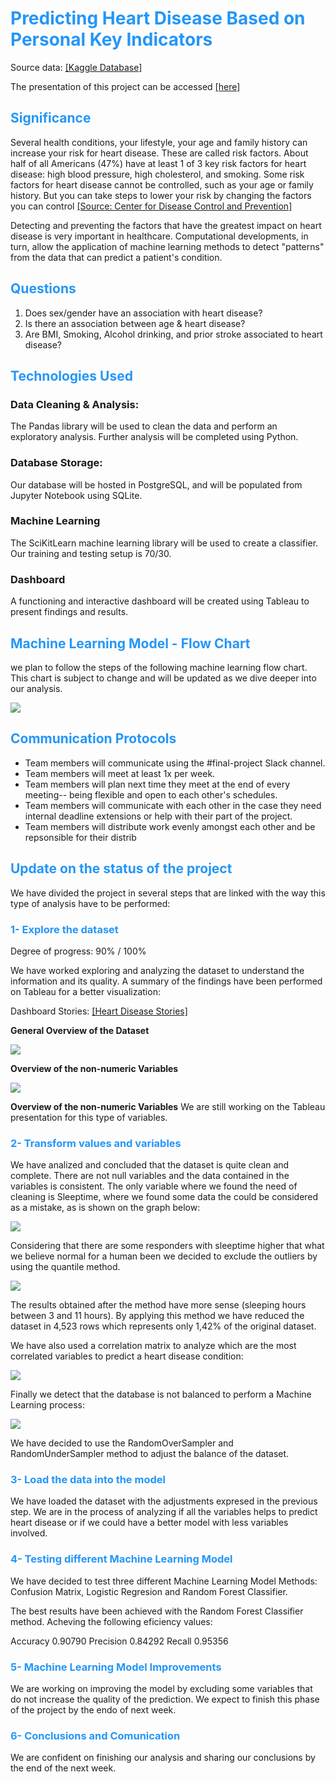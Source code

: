 # **<span style='color:#0386f7de'>Predicting Heart Disease Based on Personal Key Indicators </b>**

Source data: [[Kaggle Database]](https://www.kaggle.com/datasets/kamilpytlak/personal-key-indicators-of-heart-disease)

The presentation of this project can be accessed [[here]](https://github.com/ivn-m/predicting_heartdisease/blob/782d0eba60767ab90d0c36e300bbc5a88ab50d20/Green%20Team%20%20-%20Predicting%20Heart%20Disease%20EDIT.pdf)

## **<span style='color:#0386f7de'>Significance </b>**

Several health conditions, your lifestyle, your age and family history can increase your risk for heart disease. These are called risk factors. About half of all Americans (47%) have at least 1 of 3 key risk factors for heart disease: high blood pressure, high cholesterol, and smoking. Some risk factors for heart disease cannot be controlled, such as your age or family history. But you can take steps to lower your risk by changing the factors you can control [[Source: Center for Disease Control and Prevention]](https://www.cdc.gov/heartdisease/risk_factors.htm)

Detecting and preventing the factors that have the greatest impact on heart disease is very important in healthcare. Computational developments, in turn, allow the application of machine learning methods to detect "patterns" from the data that can predict a patient's condition.

## **<span style='color:#0386f7de'>Questions </b>**
1. Does sex/gender have an association with heart disease?
2. Is there an association between age & heart disease?
3. Are BMI, Smoking, Alcohol drinking, and prior stroke associated to heart disease?

## **<span style='color:#0386f7de'>Technologies Used </b>**

### Data Cleaning & Analysis:
The Pandas library will be used to clean the data and perform an exploratory analysis. Further analysis will be completed using Python.

### Database Storage:
Our database will be hosted in PostgreSQL, and will be populated from Jupyter Notebook using SQLite.

### Machine Learning
The SciKitLearn machine learning library will be used to create a classifier. Our training and testing setup is 70/30. 

### Dashboard
A functioning and interactive dashboard will be created using Tableau to present findings and results.

## **<span style='color:#0386f7de'>Machine Learning Model - Flow Chart</b>**

we plan to follow the steps of the following machine learning flow chart. This chart is subject to change and will be updated as we dive deeper into our analysis.

<p align = "left">
<img src ="https://github.com/ivn-m/predicting_heartdisease/blob/d0e7d3ab8caac968acfb7920db42646918455b62/Predicting%20Heart%20Disease.png?raw=true"/>

## **<span style='color:#0386f7de'>Communication Protocols </b>**
- Team members will communicate using the #final-project Slack channel.
- Team members will meet at least 1x per week.
- Team members will plan next time they meet at the end of every meeting-- being flexible and open to each other's schedules.
- Team members will communicate with each other in the case they need internal deadline extensions or help with their part of the project.
- Team members will distribute work evenly amongst each other and be repsonsible for their distrib


## **<span style='color:#0386f7de'>Update on the status of the project </b>**

We have divided the project in several steps that are linked with the way this type of analysis have to be performed:

### **<span style='color:#0386f7de'>1- Explore the dataset </b>**
Degree of progress: 90% / 100%

We have worked exploring and analyzing the dataset to understand the information and its quality. A summary of the findings have been performed on Tableau for a better visualization:

Dashboard Stories: [[Heart Disease Stories]](https://public.tableau.com/app/profile/gustavo.alberto.diaz/viz/ETL-HeartDiseasePrediction-StoryBoard/DashboardDraft?publish=yes)

**General Overview of the Dataset**
<p align = "left">
<img src ="https://github.com/ivn-m/predicting_heartdisease/blob/802f8dc42b1cd149315bbe1cb16ceb5260cf39f8/Resources/Images/Dashboard%20Draft.png?raw=true"/>

**Overview of the non-numeric Variables**
<p align = "left">
<img src ="https://github.com/ivn-m/predicting_heartdisease/blob/ececdcb5940407445529fc983f4a0533087fb535/Resources/Images/Non-Numeric%20Variables.png?raw=true"/>

**Overview of the non-numeric Variables**
We are still working on the Tableau presentation for this type of variables.

### **<span style='color:#0386f7de'>2- Transform values and variables</b>**

We have analized and concluded that the dataset is quite clean and complete. There are not null variables and the data contained in the variables is consistent. The only variable where we found the need of cleaning is Sleeptime, where we found some data the could be considered as a mistake, as is shown on the graph below:

<p align = "left">
<img src ="https://github.com/ivn-m/predicting_heartdisease/blob/802f8dc42b1cd149315bbe1cb16ceb5260cf39f8/Resources/Images/Sleeptime_whole.png?raw=true"/>

Considering that there are some responders with sleeptime higher that what we believe normal for a human been we decided to exclude the outliers by using the quantile method.

<p align = "left">
<img src ="https://github.com/ivn-m/predicting_heartdisease/blob/802f8dc42b1cd149315bbe1cb16ceb5260cf39f8/Resources/Images/Sleeptime_Clean.png?raw=true"/>

The results obtained after the method have more sense (sleeping hours between 3 and 11 hours). By applying this method we have reduced the dataset in 4,523 rows which represents only 1,42% of the original dataset.

We have also used a correlation matrix to analyze which are the most correlated variables to predict a heart disease condition:

<p align = "left">
<img src ="https://github.com/ivn-m/predicting_heartdisease/blob/283864e73938e0bb03d108dcc99a4d11afc7658c/Resources/Images/Heat_Map.png?raw=true"/>

Finally we detect that the database is not balanced to perform a Machine Learning process: 

<p align = "left">
<img src =https://github.com/ivn-m/predicting_heartdisease/blob/283864e73938e0bb03d108dcc99a4d11afc7658c/Resources/Images/Confirming_Imbalance.png?raw=true"/>

We have decided to use the RandomOverSampler and RandomUnderSampler method to adjust the balance of the dataset.


### **<span style='color:#0386f7de'>3- Load the data into the model</b>**

We have loaded the dataset with the adjustments expresed in the previous step. We are in the process of analyzing if all the variables helps to predict heart disease or if we could have a better model with less variables involved.

### **<span style='color:#0386f7de'>4- Testing different Machine Learning Model</b>**

We have decided to test three different Machine Learning Model Methods: Confusion Matrix, Logistic Regresion and Random Forest Classifier. 

The best results have been achieved with the Random Forest Classifier method. Acheving the following eficiency values:

Accuracy 0.90790
Precision 0.84292
Recall 0.95356

### **<span style='color:#0386f7de'>5- Machine Learning Model Improvements</b>**


We are working on improving the model by excluding some variables that do not increase the quality of the prediction. We expect to finish this phase of the project by the endo of next week.


### **<span style='color:#0386f7de'>6- Conclusions and Comunication </b>**

We are confident on finishing our analysis and sharing our conclusions by the end of the next week. 



